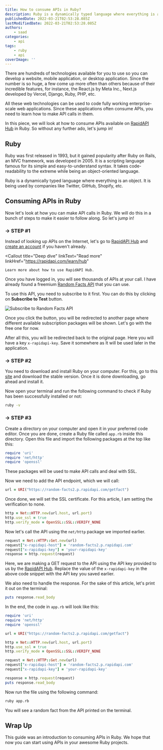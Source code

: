 ```yaml
---
title: How to consume APIs in Ruby?
description: Ruby is a dynamically typed language where everything is an object. It is being used by companies like Twitter, GitHub, Shopify, etc. In this piece, we will learn how to consume APIs from RapidAPI Hub in Ruby.
publishedDate: 2022-03-21T02:53:28.085Z
lastModifiedDate: 2022-03-21T02:53:28.085Z
authors:
    - saad
categories:
    - api
tags:
    - ruby
    - api
coverImage: ''
---
```


<Lead>

There are hundreds of technologies available for you to use so you can develop a website, mobile application, or desktop application. Since the number is so huge, a few come up more often than others because of their incredible features, for instance, the React.js by Meta Inc., Next.js developed by Vercel, Django, Ruby, PHP, etc.

</Lead>

All these web technologies can be used to code fully working enterprise-scale web applications. Since these applications often consume APIs, you need to learn how to make API calls in them.

In this piece, we will look at how to consume APIs available on [RapidAPI Hub](https://RapidAPI.com/hub?utm_source=RapidAPI.com/guides&utm_medium=DevRel&utm_campaign=DevRel) in Ruby. So without any further ado, let's jump in!

## Ruby

Ruby was first released in 1993, but it gained popularity after Ruby on Rails, an MVC framework, was developed in 2005. It is a scripting language famous for its simple and easy-to-understand syntax. It takes code-readability to the extreme while being an object-oriented language.

Ruby is a dynamically typed language where everything is an object. It is being used by companies like Twitter, GitHub, Shopify, etc.

## Consuming APIs in Ruby

Now let's look at how you can make API calls in Ruby. We will do this in a bunch of steps to make it easier to follow along. So let's jump in!

### → STEP #1

Instead of looking up APIs on the Internet, let's go to [RapidAPI Hub](https://RapidAPI.com/hub?utm_source=RapidAPI.com/guides&utm_medium=DevRel&utm_campaign=DevRel) and [create an account](https://RapidAPI.com/auth/sign-up?referral=/hub?utm_source=RapidAPI.com/guides&utm_medium=DevRel&utm_campaign=DevRel) if you haven't already.

<Callout
	title="Deep dive"
	linkText="Read more"
	linkHref="https://rapidapi.com/learn/hub"
>
	Learn more about how to use RapidAPI Hub.
</Callout>

Once you have logged in, you will see thousands of APIs at your call. I have already found a freemium [Random Facts API](https://RapidAPI.com/APILAB/api/random-facts2/?utm_source=RapidAPI.com/guides&utm_medium=DevRel&utm_campaign=DevRel) that you can use.

To use this API, you need to subscribe to it first. You can do this by clicking on **Subscribe to Test** button.

![Subscribe to Random Facts API](https://raw.githubusercontent.com/RapidAPI/DevRel-Stack-Data/9a5df4ccbcbedabedd630cb84c1e7b9a91b9e213/guides/posts/build-random-facts-app/images/subscribe.png)

Once you click the button, you will be redirected to another page where different available subscription packages will be shown. Let's go with the free one for now.

After all this, you will be redirected back to the original page. Here you will have a key `x-rapidapi-key`. Save it somewhere as It will be used later in the application.

### → STEP #2

You need to download and install Ruby on your computer. For this, go to this [site](https://www.ruby-lang.org/en/downloads/) and download the stable version. Once it is done downloading, go ahead and install it.

Now open your terminal and run the following command to check if Ruby has been successfully installed or not:

```sh
ruby -v
```

### → STEP #3

Create a directory on your computer and open it in your preferred code editor. Once you are done, create a Ruby file called `app.rb` inside this directory. Open this file and import the following packages at the top like this:

```rb
require 'uri'
require 'net/http'
require 'openssl'
```

These packages will be used to make API calls and deal with SSL.

Now we need to add the API endpoint, which we will call:

```rb
url = URI("https://random-facts2.p.rapidapi.com/getfact")
```

Once done, we will set the SSL certificate. For this article, I am setting the verification to none.

```rb
http = Net::HTTP.new(url.host, url.port)
http.use_ssl = true
http.verify_mode = OpenSSL::SSL::VERIFY_NONE
```

Now let's call the API using the `net/http` package we imported earlier.

```rb
request = Net::HTTP::Get.new(url)
request["x-rapidapi-host"] = 'random-facts2.p.rapidapi.com'
request["x-rapidapi-key"] = 'your-rapidapi-key'
response = http.request(request)
```

Here, we are making a GET request to the API using the API key provided to us by the [RapidAPI Hub](https://RapidAPI.com/hub?utm_source=RapidAPI.com/guides&utm_medium=DevRel&utm_campaign=DevRel). Replace the value of the `x-rapidapi-key` in the above code snippet with the API key you saved earlier.

We also need to handle the response. For the sake of this article, let's print it out on the terminal:

```rb
puts response.read_body
```

In the end, the code in `app.rb` will look like this:

```rb
require 'uri'
require 'net/http'
require 'openssl'

url = URI("https://random-facts2.p.rapidapi.com/getfact")

http = Net::HTTP.new(url.host, url.port)
http.use_ssl = true
http.verify_mode = OpenSSL::SSL::VERIFY_NONE

request = Net::HTTP::Get.new(url)
request["x-rapidapi-host"] = 'random-facts2.p.rapidapi.com'
request["x-rapidapi-key"] = 'your-rapidapi-key'

response = http.request(request)
puts response.read_body
```

Now run the file using the following command:

```sh
ruby app.rb
```

You will see a random fact from the API printed on the terminal.

## Wrap Up

This guide was an introduction to consuming APIs in Ruby. We hope that now you can start using APIs in your awesome Ruby projects.
